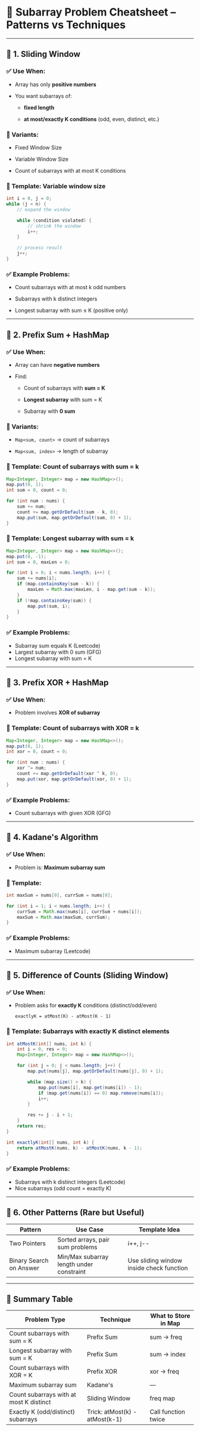 # 📘 Subarray Problem Cheatsheet – Patterns vs Techniques

---

## 🔹 1. Sliding Window

### ✅ Use When:

- Array has only **positive numbers**
    
- You want subarrays of:
    
    - **fixed length**
        
    - **at most/exactly K conditions** (odd, even, distinct, etc.)
        

### 🧠 Variants:

- Fixed Window Size
    
- Variable Window Size
    
- Count of subarrays with at most K conditions
    

### 🔧 Template: Variable window size

```java
int i = 0, j = 0;
while (j < n) {
    // expand the window

    while (condition violated) {
        // shrink the window
        i++;
    }

    // process result
    j++;
}

```

### ✅ Example Problems:

- Count subarrays with at most k odd numbers
    
- Subarrays with k distinct integers
    
- Longest subarray with sum ≤ K (positive only)
    

---

## 🔹 2. Prefix Sum + HashMap

### ✅ Use When:

- Array can have **negative numbers**
    
- Find:
    
    - Count of subarrays with **sum = K**
        
    - **Longest subarray** with sum = K
        
    - Subarray with **0 sum**
        

### 🧠 Variants:

- `Map<sum, count>` → count of subarrays
    
- `Map<sum, index>` → length of subarray
    

### 🔧 Template: Count of subarrays with sum = k

```java
Map<Integer, Integer> map = new HashMap<>();
map.put(0, 1);
int sum = 0, count = 0;

for (int num : nums) {
    sum += num;
    count += map.getOrDefault(sum - k, 0);
    map.put(sum, map.getOrDefault(sum, 0) + 1);
}

```

### 🔧 Template: Longest subarray with sum = k
```java
Map<Integer, Integer> map = new HashMap<>();
map.put(0, -1);
int sum = 0, maxLen = 0;

for (int i = 0; i < nums.length; i++) {
    sum += nums[i];
    if (map.containsKey(sum - k)) {
        maxLen = Math.max(maxLen, i - map.get(sum - k));
    }
    if (!map.containsKey(sum)) {
        map.put(sum, i);
    }
}

```

### ✅ Example Problems:

- Subarray sum equals K (Leetcode)
- Largest subarray with 0 sum (GFG)
- Longest subarray with sum = K

---

## 🔹 3. Prefix XOR + HashMap

### ✅ Use When:

- Problem involves **XOR of subarray**

### 🔧 Template: Count of subarrays with XOR = k
```java
Map<Integer, Integer> map = new HashMap<>();
map.put(0, 1);
int xor = 0, count = 0;

for (int num : nums) {
    xor ^= num;
    count += map.getOrDefault(xor ^ k, 0);
    map.put(xor, map.getOrDefault(xor, 0) + 1);
}

```

### ✅ Example Problems:

- Count subarrays with given XOR (GFG)

---

## 🔹 4. Kadane's Algorithm

### ✅ Use When:

- Problem is: **Maximum subarray sum**

### 🔧 Template:
```java
int maxSum = nums[0], currSum = nums[0];

for (int i = 1; i < nums.length; i++) {
    currSum = Math.max(nums[i], currSum + nums[i]);
    maxSum = Math.max(maxSum, currSum);
}

```

### ✅ Example Problems:

- Maximum subarray (Leetcode)
    

---

## 🔹 5. Difference of Counts (Sliding Window)

### ✅ Use When:

- Problem asks for **exactly K** conditions (distinct/odd/even)

	`exactlyK = atMost(K) - atMost(K - 1)`

### 🔧 Template: Subarrays with exactly K distinct elements
```java
int atMostK(int[] nums, int k) {
    int i = 0, res = 0;
    Map<Integer, Integer> map = new HashMap<>();

    for (int j = 0; j < nums.length; j++) {
        map.put(nums[j], map.getOrDefault(nums[j], 0) + 1);

        while (map.size() > k) {
            map.put(nums[i], map.get(nums[i]) - 1);
            if (map.get(nums[i]) == 0) map.remove(nums[i]);
            i++;
        }

        res += j - i + 1;
    }
    return res;
}

int exactlyK(int[] nums, int k) {
    return atMostK(nums, k) - atMostK(nums, k - 1);
}

```

### ✅ Example Problems:

- Subarrays with k distinct integers (Leetcode)
- Nice subarrays (odd count = exactly K)

---

## 🔹 6. Other Patterns (Rare but Useful)

|Pattern|Use Case|Template Idea|
|---|---|---|
|Two Pointers|Sorted arrays, pair sum problems|i++, j--|
|Binary Search on Answer|Min/Max subarray length under constraint|Use sliding window inside check function|

---

## 🔄 Summary Table

| Problem Type                            | Technique                      | What to Store in Map |
| --------------------------------------- | ------------------------------ | -------------------- |
| Count subarrays with sum = K            | Prefix Sum                     | sum → freq           |
| Longest subarray with sum = K           | Prefix Sum                     | sum → index          |
| Count subarrays with XOR = K            | Prefix XOR                     | xor → freq           |
| Maximum subarray sum                    | Kadane's                       | —                    |
| Count subarrays with at most K distinct | Sliding Window                 | freq map             |
| Exactly K (odd/distinct) subarrays      | Trick: atMost(k) - atMost(k-1) | Call function twice  |